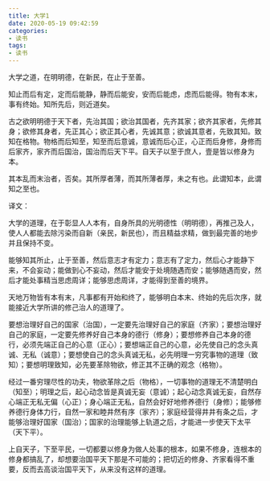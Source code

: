 ```yaml
---
title: 大学1
date: 2020-05-19 09:42:59
categories:
- 读书
tags:
- 读书
---
```


大学之道，在明明德，在新民，在止于至善。

知止而后有定，定而后能静，静而后能安，安而后能虑，虑而后能得。物有本末，事有终始。知所先后，则近道矣。

古之欲明明德于天下者，先治其国；欲治其国者，先齐其家；欲齐其家者，先修其身；欲修其身者，先正其心；欲正其心者，先诚其意；欲诚其意者，先致其知。致知在格物。物格而后知至，知至而后意诚，意诚而后心正，心正而后身修，身修而后家齐，家齐而后国治，国治而后天下平。自天子以至于庶人，壹是皆以修身为本。

其本乱而末治者，否矣。其所厚者薄，而其所薄者厚，未之有也。此谓知本，此谓知之至也。

译文：

大学的道理，在于彰显人人本有，自身所具的光明德性（明明德），再推己及人，使人人都能去除污染而自新（亲民，新民也），而且精益求精，做到最完善的地步并且保持不变。

能够知其所止，止于至善，然后意志才有定力；意志有了定力，然后心才能静下来，不会妄动；能做到心不妄动，然后才能安于处境随遇而安；能够随遇而安，然后才能处事精当思虑周详；能够思虑周详，才能得到至善的境界。

天地万物皆有本有末，凡事都有开始和终了，能够明白本末、终始的先后次序，就能接近大学所讲的修己治人的道理了。

要想治理好自己的国家（治国），一定要先治理好自己的家庭（齐家）；要想治理好自己的家庭，一定要先修养好自己本身的德行（修身）；要想修养自己本身的德行，必须先端正自己的心意（正心）；要想端正自己的心意，必先使自己的念头真诚、无私（诚意）；要想使自己的念头真诚无私，必先明理一穷究事物的道理（致知）；要想明理致知，必先要革除物欲，修正其不正确的观念（格物）。

经过一番穷理尽性的功夫，物欲革除之后（物格），一切事物的道理无不清楚明白（知至）；明理之后，起心动念皆是真诚无妄（意诚）；起心动念真诚无妄，自然存心端正无私无偏（心正）；身心端正无私，自然会好好地修养德行（身修）；能够修养德行身体力行，自然一家和睦井然有序（家齐）；家庭经营得井井有条之后，才能够治理好国家（国治）；国家的治理能够上轨道之后，才能进一步使天下太平（天下平）。

上自天子，下至平民，一切都要以修身为做人处事的根本，如果不修身，连根本的修身都搞乱了，却想要治国平天下那是不可能的；把切近的修身、齐家看得不重要，反而去高谈治国平天下，从来没有这样的道理。
